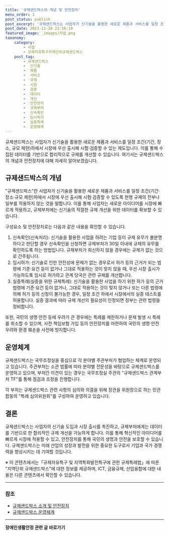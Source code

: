 ```yaml
---
title: '규제샌드박스의 개념 및 안전장치'
menu_order: 1
post_status: publish
post_excerpt: '규제샌드박스는 사업자가 신기술을 활용한 새로운 제품과 서비스를 일정 조건 기간, 장소, 규모 제한 하에서 시장에 우선 출시해 시험 검증할 수 있는 제도입니다. 이를 통해 수집된 데이터를 기반으로 합리적으로 규제를 개선할 수 있습니다. 여기서는 규제샌드박스의 개념과 안전장치에 대해 자세히 알아보겠습니다.'
post_date: 2023-11-20 22:56:10
featured_image: _images/사업.png
taxonomy:
    category:
        - 사업
        - 규제자유특구지역단위규제샌드박스
    post_tag:
        - 규제샌드박스
        -  신기술
        -  제품
        -  서비스
        -  규제
        -  시험
        -  검증
        -  데이터
        -  개선
        -  안전장치
        -  규제부처
        -  신속확인
        -  임시허가
        -  실증특례
        -  운영체계
---
```




규제샌드박스는 사업자가 신기술을 활용한 새로운 제품과 서비스를 일정 조건(기간, 장소, 규모 제한)하에서 시장에 우선 출시해 시험·검증할 수 있는 제도입니다. 이를 통해 수집된 데이터를 기반으로 합리적으로 규제를 개선할 수 있습니다. 여기서는 규제샌드박스의 개념과 안전장치에 대해 자세히 알아보겠습니다.

## 규제샌드박스의 개념

"규제샌드박스"란 사업자가 신기술을 활용한 새로운 제품과 서비스를 일정 조건(기간·장소·규모 제한)하에서 시장에 우선 출시해 시험·검증할 수 있도록 현행 규제의 전부나 일부를 적용하지 않는 것을 말합니다. 이를 통해 사업자는 새로운 아이디어를 시장에 빠르게 적용하고, 규제부처에는 신기술의 적절한 규제 개선을 위한 데이터를 확보할 수 있습니다.

구성요소 및 안전장치로는 다음과 같은 내용을 확인할 수 있습니다.
1. 신속확인(신속처리): 신기술을 활용한 사업을 하려는 기업 등이 규제 유무가 불분명하다고 판단할 경우 신속확인을 신청하면 규제부처가 30일 이내에 규제의 유무를 확인하도록 하는 방법입니다. 규제부처가 회신하지 않을 경우에는 규제가 없는 것으로 간주됩니다.
2. 임시허가: 신기술로 인한 안전성에 문제가 없는 경우로서 허가 등의 근거가 되는 법령에 기준·요건 등이 없거나 그대로 적용하는 것이 맞지 않을 때, 우선 시장 출시가 가능하도록 임시로 허가하고 관계 당국은 관련 규제를 개선합니다.
3. 실증특례(실증을 위한 규제특례): 신기술을 활용한 사업을 하기 위한 허가 등의 근거 법령에 기준·요건 등이 없거나, 그대로 적용하는 것이 맞지 않거나 또는 다른 법령에 의해 허가 등의 신청이 불가능한 경우, 일정 조건 하에서 시장에서의 실증 테스트를 허용합니다. 실증 결과에 따라 규제 개선의 필요성이 인정되면 정부는 관련 법령을 정비합니다.

또한, 국민의 생명·안전 등에 우려가 큰 경우에는 특례를 제한하거나 문제 발생 시 특례를 취소할 수 있으며, 사전 책임보험 가입 등의 안전장치를 마련하여 국민의 생명·안전 우려와 환경 훼손을 사전에 방지합니다.

## 운영체계

규제샌드박스는 국무조정실을 중심으로 각 분야별 주관부처가 협업하는 체계로 운영되고 있습니다. 주관부처는 소관 법률에 따라 분야별 전문성을 바탕으로 규제샌드박스를 운영하고 있으며, 부처간 이견이 있는 경우는 국무조정실 주관의 "규제샌드박스 관계부처 TF"를 통해 점검과 조정을 진행합니다.

각 부처는 규제샌드박스 관련 사항의 심의와 의결을 위해 장관을 위원장으로 하는 민관 합동의 "특례 심의위원회"를 구성하여 운영하고 있습니다.

## 결론

규제샌드박스는 사업자의 신기술 도입과 시장 출시를 촉진하고, 규제부처에게는 데이터를 기반으로 한 합리적인 규제 개선을 가능하게 합니다. 이를 통해 혁신적인 아이디어를 빠르게 시장에 적용할 수 있고, 안전장치를 통해 국민의 생명과 안전을 보호할 수 있습니다. 규제샌드박스는 미래 산업의 성장과 발전을 위한 중요한 도구로서 기업과 국가 경쟁력을 향상시키는 데 기여할 것입니다.

※ 이 콘텐츠에서는「규제자유특구 및 지역특화발전특구에 관한 규제특례법」에 따른 "지역단위 규제샌드박스"에 대한 정보를 제공하며, ICT, 금융규제, 산업융합에 대한 내용은 다른 콘텐츠에서 확인할 수 있습니다.

------

### 참조
- [규제샌드박스 소개 및 안전장치](https://example.com)
- [규제샌드박스 운영체계](https://example.com)
<!-- wp:separator -->
<hr class="wp-block-separator has-alpha-channel-opacity"/>
<!-- /wp:separator -->

<!-- wp:group {"backgroundColor":"base","layout":{"type":"constrained"}} -->
<div class="wp-block-group has-base-background-color has-background"><!-- wp:paragraph {"align":"center","fontSize":"medium"} -->
<p class="has-text-align-center has-large-font-size"><strong>장애인생활안정 관련 글 바로가기</strong></p>
<!-- /wp:paragraph -->


<!-- wp:latest-posts
{"categories":[{"id":22556,"count":19,"description":"","link":"https://uknowlaw.com/category/%ec%9e%a5%ec%95%a0%ec%9d%b8%ec%83%9d%ed%99%9c%ec%95%88%ec%a0%95/","name":"장애인생활안정","slug":"장애인생활안정","taxonomy":"category","parent":0,"meta":[],"_links":{"self":[{"href":"https://uknowlaw.com/wp-json/wp/v2/categories/22556"}],"collection":[{"href":"https://uknowlaw.com/wp-json/wp/v2/categories"}],"about":[{"href":"https://uknowlaw.com/wp-json/wp/v2/taxonomies/category"}],"wp:post_type":[{"href":"https://uknowlaw.com/wp-json/wp/v2/posts?categories=22556"}],"curies":[{"name":"wp","href":"https://api.w.org/{rel}","templated":true}]}}],"postsToShow":100,"excerptLength":28,"postLayout":"grid","columns":2,"featuredImageAlign":"left","featuredImageSizeSlug":"large","fontSize":"small"} /--></div>
<!-- /wp:group -->